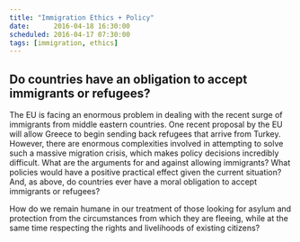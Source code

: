 ```yaml
---
title: "Immigration Ethics + Policy"
date:      2016-04-18 16:30:00
scheduled: 2016-04-17 07:30:00
tags: [immigration, ethics]
---
```

## Do countries have an obligation to accept immigrants or refugees?
The EU is facing an enormous problem in dealing with the recent surge of immigrants from middle eastern countries. One recent proposal by the EU will allow Greece to begin sending back refugees that arrive from Turkey. However, there are enormous complexities involved in attempting to solve such a massive migration crisis, which makes policy decisions incredibly difficult. What are the arguments for and against allowing immigrants? What policies would have a positive practical effect given the current situation? And, as above, do countries ever have a moral obligation to accept immigrants or refugees?

How do we remain humane in our treatment of those looking for asylum and protection from the circumstances from which they are fleeing, while at the same time respecting the rights and livelihoods of existing citizens?
